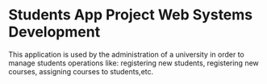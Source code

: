 # Students App Project Web Systems Development
This application is  used by the administration of a university in order to manage students operations like: registering new students, registering new courses, assigning courses to students,etc.

